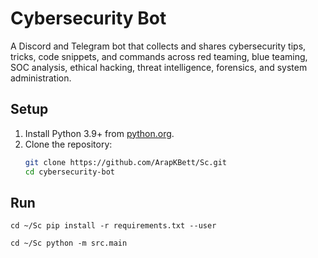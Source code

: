 # Cybersecurity Bot

A Discord and Telegram bot that collects and shares cybersecurity tips, tricks, code snippets, and commands across red teaming, blue teaming, SOC analysis, ethical hacking, threat intelligence, forensics, and system administration.

## Setup

1. Install Python 3.9+ from [python.org](https://www.python.org/).
2. Clone the repository:
   ```bash
   git clone https://github.com/ArapKBett/Sc.git
   cd cybersecurity-bot

## Run

`cd ~/Sc
pip install -r requirements.txt --user`

`cd ~/Sc
python -m src.main`